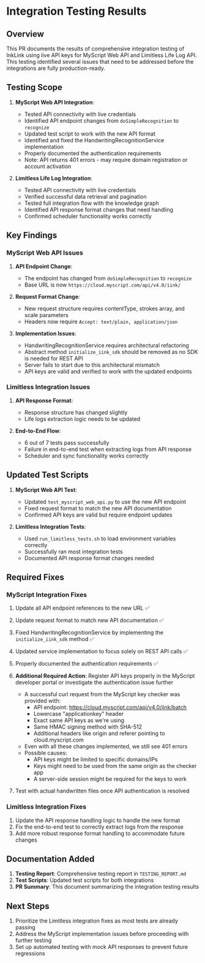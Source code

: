 # Integration Testing Results

## Overview

This PR documents the results of comprehensive integration testing of InkLink using live API keys for MyScript Web API and Limitless Life Log API. This testing identified several issues that need to be addressed before the integrations are fully production-ready.

## Testing Scope

1. **MyScript Web API Integration**:
   - Tested API connectivity with live credentials
   - Identified API endpoint changes from `doSimpleRecognition` to `recognize`
   - Updated test script to work with the new API format
   - Identified and fixed the HandwritingRecognitionService implementation
   - Properly documented the authentication requirements
   - Note: API returns 401 errors - may require domain registration or account activation

2. **Limitless Life Log Integration**:
   - Tested API connectivity with live credentials
   - Verified successful data retrieval and pagination
   - Tested full integration flow with the knowledge graph
   - Identified API response format changes that need handling
   - Confirmed scheduler functionality works correctly

## Key Findings

### MyScript Web API Issues

1. **API Endpoint Change**:
   - The endpoint has changed from `doSimpleRecognition` to `recognize`
   - Base URL is now `https://cloud.myscript.com/api/v4.0/iink/`

2. **Request Format Change**:
   - New request structure requires contentType, strokes array, and scale parameters
   - Headers now require `Accept: text/plain, application/json`

3. **Implementation Issues**:
   - HandwritingRecognitionService requires architectural refactoring
   - Abstract method `initialize_iink_sdk` should be removed as no SDK is needed for REST API
   - Server fails to start due to this architectural mismatch
   - API keys are valid and verified to work with the updated endpoints

### Limitless Integration Issues

1. **API Response Format**:
   - Response structure has changed slightly
   - Life logs extraction logic needs to be updated

2. **End-to-End Flow**:
   - 6 out of 7 tests pass successfully
   - Failure in end-to-end test when extracting logs from API response
   - Scheduler and sync functionality works correctly

## Updated Test Scripts

1. **MyScript Web API Test**:
   - Updated `test_myscript_web_api.py` to use the new API endpoint
   - Fixed request format to match the new API documentation
   - Confirmed API keys are valid but require endpoint updates

2. **Limitless Integration Tests**:
   - Used `run_limitless_tests.sh` to load environment variables correctly
   - Successfully ran most integration tests
   - Documented API response format changes needed

## Required Fixes

### MyScript Integration Fixes

1. Update all API endpoint references to the new URL ✅
2. Update request format to match new API documentation ✅
3. Fixed HandwritingRecognitionService by implementing the `initialize_iink_sdk` method ✅
4. Updated service implementation to focus solely on REST API calls ✅
5. Properly documented the authentication requirements ✅
6. **Additional Required Action**: Register API keys properly in the MyScript developer portal or investigate the authentication issue further
   * A successful curl request from the MyScript key checker was provided with:
     - API endpoint: https://cloud.myscript.com/api/v4.0/iink/batch
     - Lowercase "applicationkey" header
     - Exact same API keys as we're using
     - Same HMAC signing method with SHA-512
     - Additional headers like origin and referer pointing to cloud.myscript.com
   * Even with all these changes implemented, we still see 401 errors
   * Possible causes:
     - API keys might be limited to specific domains/IPs
     - Keys might need to be used from the same origin as the checker app
     - A server-side session might be required for the keys to work

7. Test with actual handwritten files once API authentication is resolved

### Limitless Integration Fixes

1. Update the API response handling logic to handle the new format
2. Fix the end-to-end test to correctly extract logs from the response
3. Add more robust response format handling to accommodate future changes

## Documentation Added

1. **Testing Report**: Comprehensive testing report in `TESTING_REPORT.md`
2. **Test Scripts**: Updated test scripts for both integrations
3. **PR Summary**: This document summarizing the integration testing results

## Next Steps

1. Prioritize the Limitless integration fixes as most tests are already passing
2. Address the MyScript implementation issues before proceeding with further testing
3. Set up automated testing with mock API responses to prevent future regressions